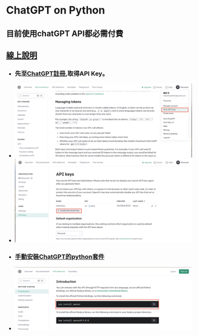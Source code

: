 # ChatGPT on Python
## 目前使用chatGPT API都必需付費
## [線上說明](https://youtube.com/live/Li7ynJrfhTw)

- ### 先至[ChatGPT註冊](https://platform.openai.com/docs/guides/chat),取得API Key。
- ![](./images/pic1.png)
- ![](./images/pic2.png)
- ### [手動安裝ChatGPT的python套件](https://platform.openai.com/docs/api-reference/introduction)
- ![](./images/pic3.png)